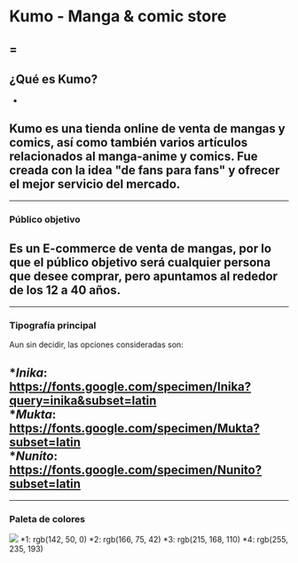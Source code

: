 # Kumo - Manga & comic store
=
---
## ¿Qué es Kumo? 
-
Kumo es una tienda online de venta de mangas y comics, así como también varios artículos relacionados 
al manga-anime y comics. Fue creada con la idea "de fans para fans" y ofrecer el mejor servicio del 
mercado. 
---
---
### Público objetivo
Es un E-commerce de venta de mangas, por lo que el público objetivo será cualquier persona que desee
comprar, pero apuntamos al rededor de los 12 a 40 años.
---
---
### Tipografía principal
Aun sin decidir, las opciones consideradas son:

**Inika*: <https://fonts.google.com/specimen/Inika?query=inika&subset=latin>  
**Mukta*: <https://fonts.google.com/specimen/Mukta?subset=latin>  
**Nunito*: <https://fonts.google.com/specimen/Nunito?subset=latin>
---
---
### Paleta de colores 
![](https://colorhunt.co/palette/8e3200a64b2ad7a86effebc1)
*1: rgb(142, 50, 0)
*2: rgb(166, 75, 42)
*3: rgb(215, 168, 110)
*4: rgb(255, 235, 193)

